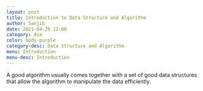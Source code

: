 ```yaml
---
layout: post
title: Introduction to Data Structure and Algorithm
author: Sanjib
date: 2021-04-20 12:00
category: dsa
color: body-purple
category-desc: Data Structure and Algorithm
menu: Introduction
menu-desc: Introduction
---
```


A good algorithm usually comes together with a set of good data structures that allow the algorithm to manipulate the data efficiently.